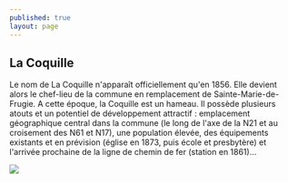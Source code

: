 ```yaml
---
published: true
layout: page
---
```

## La Coquille

Le nom de La Coquille n'apparaît officiellement qu'en 1856. Elle devient alors le chef-lieu de la commune en remplacement de Sainte-Marie-de-Frugie. A cette époque, la Coquille est un hameau. Il possède plusieurs atouts et un potentiel de développement attractif : emplacement géographique central dans la commune (le long de l'axe de la N21 et au croisement des N61 et N17), une population élevée, des équipements existants et en prévision (église en 1873, puis école et presbytère) et l'arrivée prochaine de la ligne de chemin de fer (station en 1861)...

![]({{site.baseurl}}/data/images/3/histoire/03_HISTOIRE_POPB1.jpg)

